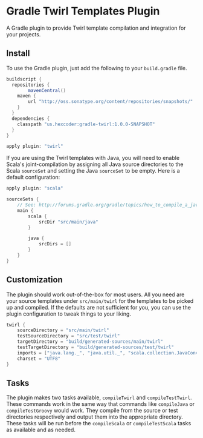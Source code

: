# Gradle Twirl Templates Plugin
A Gradle plugin to provide Twirl template compilation and integration for your projects.

## Install
To use the Gradle plugin, just add the following to your `build.gradle` file.

```groovy
buildscript {
  repositories {
    	mavenCentral()
	maven {
		url "http://oss.sonatype.org/content/repositories/snapshots/"
	}
  }
  dependencies {
    classpath "us.hexcoder:gradle-twirl:1.0.0-SNAPSHOT"
  }
}

apply plugin: "twirl"
```

If you are using the Twirl templates with Java, you will need to enable Scala's joint-compilation by assigning all Java
source directories to the Scala `sourceSet` and setting the Java `sourceSet` to be empty. Here is a default configuration:

```groovy
apply plugin: "scala"

sourceSets {
	// See: http://forums.gradle.org/gradle/topics/how_to_compile_a_java_class_that_depends_on_a_scala_class_in_gradle
	main {
		scala {
			srcDir "src/main/java"
		}

		java {
			srcDirs = []
		}
	}
}
```

## Customization

The plugin should work out-of-the-box for most users. All you need are your source templates under `src/main/twirl` for
the templates to be picked up and compiled. If the defaults are not sufficient for you, you can use the plugin 
configuration to tweak things to your liking.

```groovy
twirl {
	sourceDirectory = "src/main/twirl"
	testSourceDirectory = "src/test/twirl"
	targetDirectory = "build/generated-sources/main/twirl"
	testTargetDirectory = "build/generated-sources/test/twirl"
	imports = ["java.lang._", "java.util._", "scala.collection.JavaConversions._", "scala.collection.JavaConverters._"]
	charset = "UTF8"
}
```

## Tasks
The plugin makes two tasks available, `compileTwirl` and `compileTestTwirl`. These commands work in the same way that
commands like `compileJava` or `compileTestGroovy` would work. They compile from the source or test directories
respectively and output them into the appropriate directory. These tasks will be run before the `compileScala` or
`compileTestScala` tasks as available and as needed.
